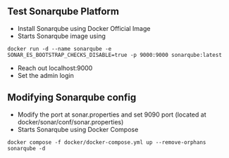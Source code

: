 

## Test Sonarqube Platform

- Install Sonarqube using Docker Official Image
- Starts Sonarqube image using
```
docker run -d --name sonarqube -e SONAR_ES_BOOTSTRAP_CHECKS_DISABLE=true -p 9000:9000 sonarqube:latest
```
- Reach out localhost:9000
- Set the admin login


## Modifying Sonarqube config

- Modify the port at sonar.properties and set 9090 port (located at docker/sonar/conf/sonar.properties)
- Starts Sonarqube using Docker Compose
```
docker compose -f docker/docker-compose.yml up --remove-orphans sonarqube -d
```



